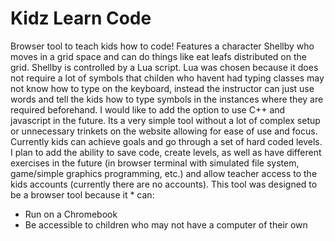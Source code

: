 # Kidz Learn Code
Browser tool to teach kids how to code! Features a character Shellby who moves in a grid space and can do things like eat leafs distributed on the grid. Shellby is controlled by a Lua script. Lua was chosen because it does not require a lot of symbols that childen who havent had typing classes may not know how to type on the keyboard, instead the instructor can just use words and tell the kids how to type symbols in the instances where they are required beforehand. I would like to add the option to use C++ and javascript in the future. Its a very simple tool without a lot of complex setup or unnecessary trinkets on the website allowing for ease of use and focus. Currently kids can achieve goals and go through a set of hard coded levels. I plan to add the ability to save code, create levels, as well as have different exercises in the future (in browser terminal with simulated file system, game/simple graphics programming, etc.) and allow teacher access to the kids accounts (currently there are no accounts). This tool was designed to be a browser tool because it * can: 
  + Run on a Chromebook
  + Be accessible to children who may not have a computer of their own
